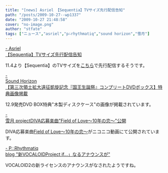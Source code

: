 ```yaml
---
title: "[news] Asriel 【Sequentia】TVサイズ先行配信告知"
path: "/posts/2009-10-27--wp1337"
date: "2009-10-27 21:48:58"
cover: "no-image.png"
author: "stfate"
tags: ["ニュース","asriel","p∴rhythmatiq","sound horizon","雪月"]
---
```


<style type="text/css">
<!--
p {white-space: pre-wrap};
-->
</style>

<a  href="http://5pb.jp/records/" target="_blank">- Asriel 【Sequentia】TVサイズ先行配信告知</a>
<div >11.4より【Sequentia】のTVサイズを<a href="http://listen.jp/newtype/">こちら</a>で先行配信するそうです。</div>

<a  href="http://www.soundhorizon.com/information/index.html" target="_blank">- Sound Horizon 【第三次領土拡大遠征凱旋記念『国王生誕祭』コンプリートDVDボックス】特典画像掲載</a>
<div >12.9発売DVD BOX特典"木製ディスクケース"の画像が掲載されています。</div>

<a  href="http://aonokioku.sakura.ne.jp/setsugetsu/" target="_blank">- 雪月 projectDIVA応募楽曲"Field of Love～10年の恋～"公開</a>
<div >DIVA応募楽曲<a href="http://www.nicovideo.jp/watch/sm8626196">Field of Love～10年の恋～</a>がニコニコ動画にて公開されています。</div>

<a  href="http://prq.blog44.fc2.com/" target="_blank">- P∴Rhythmatiq blog "新VOCALOIDProject if...」なるアナウンスが"</a>
<div >VOCALOID2の新ライセンスのアナウンスがなされたようですね。</div>
